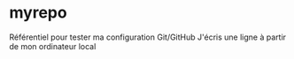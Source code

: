 # myrepo
Référentiel pour tester ma configuration Git/GitHub
J'écris une ligne à partir de mon ordinateur local
